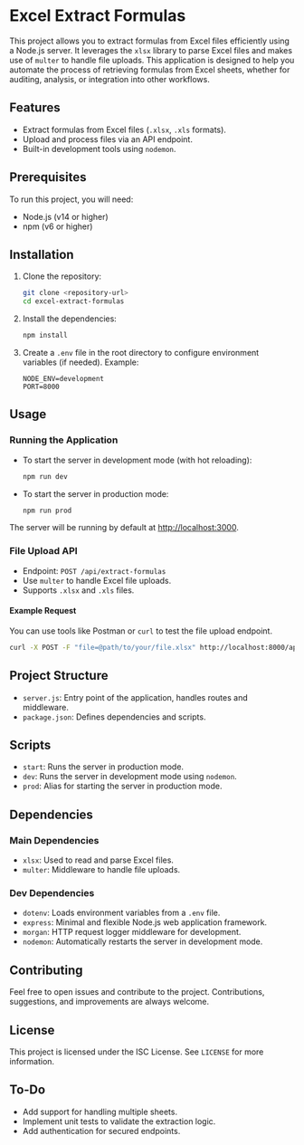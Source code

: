 # Excel Extract Formulas

This project allows you to extract formulas from Excel files efficiently using a Node.js server. It leverages the `xlsx` library to parse Excel files and makes use of `multer` to handle file uploads. This application is designed to help you automate the process of retrieving formulas from Excel sheets, whether for auditing, analysis, or integration into other workflows.

## Features
- Extract formulas from Excel files (`.xlsx`, `.xls` formats).
- Upload and process files via an API endpoint.
- Built-in development tools using `nodemon`.

## Prerequisites
To run this project, you will need:
- Node.js (v14 or higher)
- npm (v6 or higher)

## Installation
1. Clone the repository:
   ```sh
   git clone <repository-url>
   cd excel-extract-formulas
   ```

2. Install the dependencies:
   ```sh
   npm install
   ```

3. Create a `.env` file in the root directory to configure environment variables (if needed). Example:
   ```
   NODE_ENV=development
   PORT=8000
   ```

## Usage
### Running the Application
- To start the server in development mode (with hot reloading):
  ```sh
  npm run dev
  ```

- To start the server in production mode:
  ```sh
  npm run prod
  ```

The server will be running by default at [http://localhost:3000](http://localhost:3000).

### File Upload API
- Endpoint: `POST /api/extract-formulas`
- Use `multer` to handle Excel file uploads.
- Supports `.xlsx` and `.xls` files.

#### Example Request
You can use tools like Postman or `curl` to test the file upload endpoint.

```sh
curl -X POST -F "file=@path/to/your/file.xlsx" http://localhost:8000/api/extract-formulas
```

## Project Structure
- `server.js`: Entry point of the application, handles routes and middleware.
- `package.json`: Defines dependencies and scripts.

## Scripts
- `start`: Runs the server in production mode.
- `dev`: Runs the server in development mode using `nodemon`.
- `prod`: Alias for starting the server in production mode.

## Dependencies
### Main Dependencies
- `xlsx`: Used to read and parse Excel files.
- `multer`: Middleware to handle file uploads.

### Dev Dependencies
- `dotenv`: Loads environment variables from a `.env` file.
- `express`: Minimal and flexible Node.js web application framework.
- `morgan`: HTTP request logger middleware for development.
- `nodemon`: Automatically restarts the server in development mode.

## Contributing
Feel free to open issues and contribute to the project. Contributions, suggestions, and improvements are always welcome.

## License
This project is licensed under the ISC License. See `LICENSE` for more information.


## To-Do
- Add support for handling multiple sheets.
- Implement unit tests to validate the extraction logic.
- Add authentication for secured endpoints.

